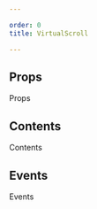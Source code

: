 ```yaml
---

order: 0
title: VirtualScroll

---
```

 
## Props
 
Props
 
## Contents
 
Contents
 
## Events
 
Events
 
